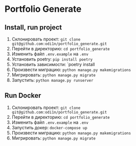 # Portfolio Generate

## Install, run project
1. Склонировать проект: `git clone git@github.com:odi1n/portfolio_generate.git`
2. Перейти в директорию: `cd portfolio_generate`
3. Изменить файл  `.env.example` на `.env`
4. Установить poetry: `pip install poetry`
5. Установить зависимости: `poetry install
6. Произвести миграцию: `python manage.py makemigrations`
7. Мигрировать: `python manage.py migrate`
8. Запустить: `python manage.py runserver`

## Run Docker
1. Склонировать проект: `git clone git@github.com:odi1n/portfolio_generate.git`
2. Перейти в директорию: `cd portfolio_generate`
3. Изменить файл  `.env.example` на `.env`
4. Запустить докер: `docker-compose up`
5. Произвести миграцию: `python manage.py makemigrations`
6. Мигрировать: `python manage.py migrate`